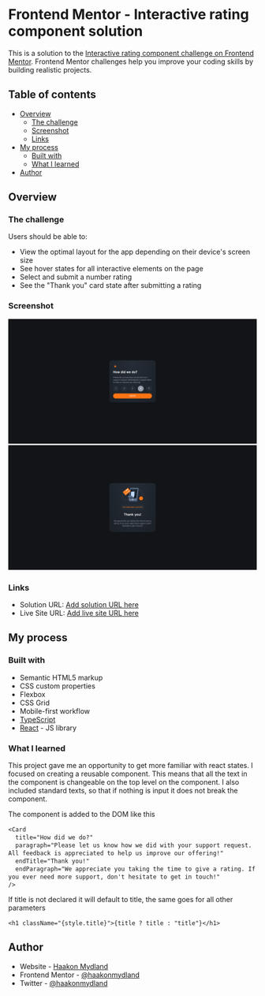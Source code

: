 # Frontend Mentor - Interactive rating component solution

This is a solution to the [Interactive rating component challenge on Frontend Mentor](https://www.frontendmentor.io/challenges/interactive-rating-component-koxpeBUmI). Frontend Mentor challenges help you improve your coding skills by building realistic projects.

## Table of contents

- [Overview](#overview)
  - [The challenge](#the-challenge)
  - [Screenshot](#screenshot)
  - [Links](#links)
- [My process](#my-process)
  - [Built with](#built-with)
  - [What I learned](#what-i-learned)
- [Author](#author)

## Overview

### The challenge

Users should be able to:

- View the optimal layout for the app depending on their device's screen size
- See hover states for all interactive elements on the page
- Select and submit a number rating
- See the "Thank you" card state after submitting a rating

### Screenshot

![](./Screenshot1.png)
![](./Screenshot2.png)

### Links

- Solution URL: [Add solution URL here](https://www.frontendmentor.io/solutions/interactive-rating-component-react-typescript-JZOjdGT4mE)
- Live Site URL: [Add live site URL here](https://interactiveratingcomponent.pages.dev/)

## My process

### Built with

- Semantic HTML5 markup
- CSS custom properties
- Flexbox
- CSS Grid
- Mobile-first workflow
- [TypeScript](https://www.typescriptlang.org/)
- [React](https://reactjs.org/) - JS library

### What I learned

This project gave me an opportunity to get more familiar with react states. I focused on creating a reusable component. This means that all the text in the component is changeable on the top level on the component. I also included standard texts, so that if nothing is input it does not break the component.

The component is added to the DOM like this

```tsx
<Card
  title="How did we do?"
  paragraph="Please let us know how we did with your support request. All feedback is appreciated to help us improve our offering!"
  endTitle="Thank you!"
  endParagraph="We appreciate you taking the time to give a rating. If you ever need more support, don't hesitate to get in touch!"
/>
```

If title is not declared it will default to title, the same goes for all other parameters

```tsx
<h1 className="{style.title}">{title ? title : "title"}</h1>
```

## Author

- Website - [Haakon Mydland](https://www.haakonmydland.com/home)
- Frontend Mentor - [@haakonmydland](https://www.frontendmentor.io/profile/haakonmydland)
- Twitter - [@haakonmydland](https://www.twitter.com/haakonmydland)
